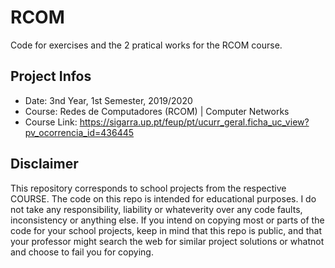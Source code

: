 # RCOM
Code for exercises and the 2 pratical works for the RCOM course.

## Project Infos
* Date: 3nd Year, 1st Semester, 2019/2020
* Course: Redes de Computadores (RCOM) | Computer Networks
* Course Link: https://sigarra.up.pt/feup/pt/ucurr_geral.ficha_uc_view?pv_ocorrencia_id=436445

## Disclaimer
This repository corresponds to school projects from the respective COURSE. The code on this repo is intended for educational purposes. I do not take any responsibility, liability or whateverity over any code faults, inconsistency or anything else. If you intend on copying most or parts of the code for your school projects, keep in mind that this repo is public, and that your professor might search the web for similar project solutions or whatnot and choose to fail you for copying.

